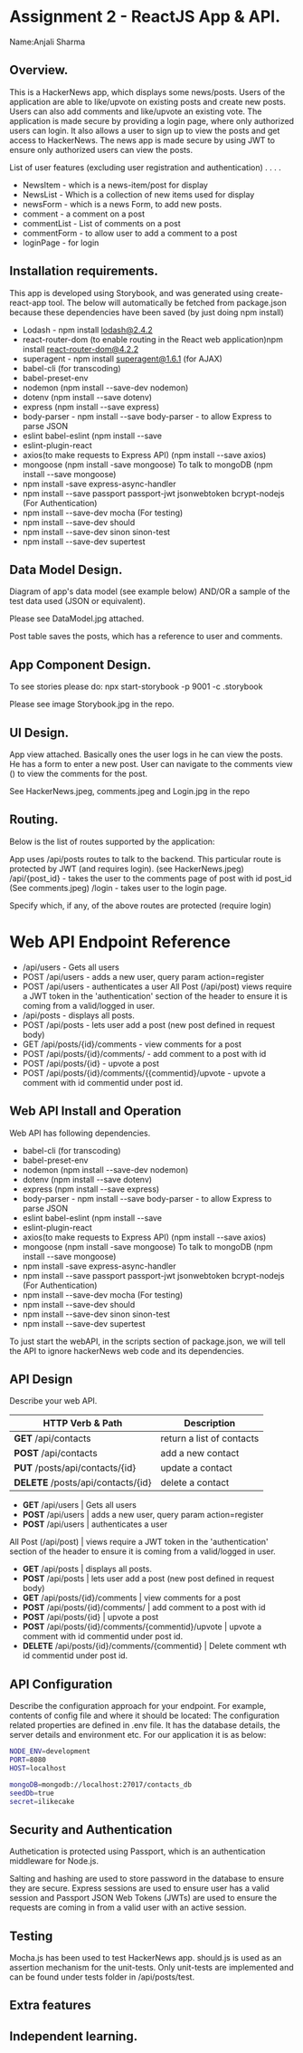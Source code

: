 # Assignment 2 - ReactJS App & API.

Name:Anjali Sharma

## Overview.
This is a HackerNews app, which displays some news/posts. Users of the application are able to like/upvote on existing posts and create new posts.
Users can also add comments and like/upvote an existing vote.
The application is made secure by providing a login page, where only authorized users can login. It also allows a user to sign up to view the posts and get access to HackerNews. The news app is made secure by using JWT to ensure only authorized users can view the posts.

List of user features (excluding user registration and authentication) . . . . 
 
 + NewsItem - which is a news-item/post for display
 + NewsList - Which is a collection of new items used for display
 + newsForm - which is  a news Form, to add new posts.
 + comment - a comment on a post
 + commentList - List of comments on a post
 + commentForm - to allow user to add a comment to a post
 + loginPage - for login

## Installation requirements.

This app is developed using Storybook, and was generated using create-react-app tool. The below will automatically be fetched from package.json because these dependencies have been saved (by just doing npm install)
 + Lodash - npm install  lodash@2.4.2 
 + react-router-dom (to enable routing in the React web application)npm install react-router-dom@4.2.2 
 + superagent - npm install  superagent@1.6.1 (for AJAX)
 + babel-cli (for transcoding)
 + babel-preset-env
 + nodemon (npm install --save-dev nodemon)
 + dotenv (npm install --save dotenv)
 + express (npm install --save express)
 + body-parser - npm install --save body-parser - to allow Express to parse JSON
 + eslint babel-eslint (npm install --save 
 + eslint-plugin-react
 + axios(to make requests to Express API)  (npm install --save axios)
 + mongoose (npm install -save mongoose) To talk to mongoDB (npm install --save mongoose)
 + npm install -save express-async-handler
 + npm install --save passport passport-jwt jsonwebtoken bcrypt-nodejs (For Authentication)
 + npm install --save-dev mocha (For testing)
 + npm install --save-dev should
 + npm install --save-dev sinon sinon-test
 + npm install --save-dev supertest

## Data Model Design.

Diagram of app's data model (see example below) AND/OR a sample of the test data used (JSON or equivalent).

Please see DataModel.jpg attached.

Post table saves the posts, which has a reference to user and comments.

## App Component Design.

To see stories please do:
npx start-storybook -p 9001 -c .storybook

Please see image Storybook.jpg in the repo.
 
## UI Design.

App view attached. Basically ones the user logs in he can view the posts. He has a form to enter a new post. 
User can navigate to the comments view () to view the comments for the post.

See HackerNews.jpeg, comments.jpeg and Login.jpg in the repo

## Routing.
Below is the list of routes supported by the application: 

App uses 
/api/posts routes to talk to the backend. This particular route is protected by JWT (and requires login). (see HackerNews.jpeg)
/api/{post_id} - takes the user to the comments page of post with id post_id (See comments.jpeg)
/login - takes user to the login page.

Specify which, if any, of the above routes are protected (require login)

# Web API Endpoint Reference
+ /api/users - Gets all users
+ POST /api/users - adds a new user, query param action=register
+ POST /api/users - authenticates a user
All Post (/api/post) views require a JWT token in the 'authentication' section of the header to ensure it is coming from a valid/logged in user.
+ /api/posts - displays all posts. 
+ POST /api/posts  - lets user add a post (new post defined in request body)
+ GET /api/posts/{id}/comments - view comments for a post
+ POST /api/posts/{id}/comments/ - add comment to a post with id 
+ POST /api/posts/{id} - upvote a post
+ POST /api/posts/{id}/comments/{{commentid}/upvote - upvote a comment with id commentid under post id.

## Web API Install and Operation
Web API has following dependencies.
 + babel-cli (for transcoding)
 + babel-preset-env
 + nodemon (npm install --save-dev nodemon)
 + dotenv (npm install --save dotenv)
 + express (npm install --save express)
 + body-parser - npm install --save body-parser - to allow Express to parse JSON
 + eslint babel-eslint (npm install --save 
 + eslint-plugin-react
 + axios(to make requests to Express API)  (npm install --save axios)
 + mongoose (npm install -save mongoose) To talk to mongoDB (npm install --save mongoose)
 + npm install -save express-async-handler
 + npm install --save passport passport-jwt jsonwebtoken bcrypt-nodejs (For Authentication)
 + npm install --save-dev mocha (For testing)
 + npm install --save-dev should
 + npm install --save-dev sinon sinon-test
 + npm install --save-dev supertest
 
 To just start the webAPI, in the scripts section of package.json, we will tell the API to ignore hackerNews web code and its dependencies.
 

## API Design
Describe your web API.

| HTTP Verb & Path |  Description |
| -- | -- |
| **GET** /api/contacts |return a list of contacts |
| **POST** /api/contacts |add a new contact |
| **PUT** /posts/api/contacts/{id} | update a contact |
| **DELETE** /posts/api/contacts/{id} | delete a contact |

+ **GET** /api/users | Gets all users
+ **POST** /api/users | adds a new user, query param action=register
+ **POST** /api/users | authenticates a user

All Post (/api/post) | views require a JWT token in the 'authentication' section of the header to ensure it is coming from a valid/logged in user.
+ **GET** /api/posts | displays all posts. 
+ **POST** /api/posts  | lets user add a post (new post defined in request body)
+ **GET** /api/posts/{id}/comments | view comments for a post
+ **POST** /api/posts/{id}/comments/ | add comment to a post with id 
+ **POST** /api/posts/{id} | upvote a post
+ **POST** /api/posts/{id}/comments/{commentid}/upvote | upvote a comment with id commentid under post id.
+ **DELETE** /api/posts/{id}/comments/{commentid} | Delete comment wth id commentid under post id.

## API Configuration
Describe the configuration approach for your endpoint. For example, contents of config file and where it should be located:
The configuration related properties are defined in .env file. It has the database details, the server details and environment etc.
For our application it is as below:

~~~bash
NODE_ENV=development
PORT=8080
HOST=localhost

mongoDB=mongodb://localhost:27017/contacts_db
seedDb=true
secret=ilikecake
~~~

## Security and Authentication
Authetication is protected using Passport, which is an authentication middleware for Node.js. 

Salting and hashing are used to store password in the database to ensure they are secure. 
Express sessions are used to ensure user has a valid session and Passport JSON Web Tokens (JWTs) are used to ensure the requests are coming in from a valid user with an active session.



## Testing
Mocha.js has been used to test HackerNews app. should.js is used as an assertion mechanism for the unit-tests. Only unit-tests are implemented and can be found under tests folder in /api/posts/test.

## Extra features


## Independent learning.
